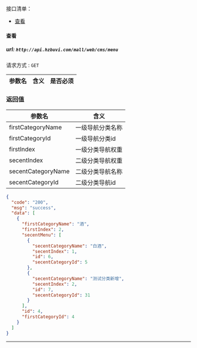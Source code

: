 接口清单：
- [查看](#查看)


#### 查看

##### url: `http://api.hzbuvi.com/mall/web/cms/menu`
请求方式 : `GET`

参数名    | 含义    | 是否必须
-------|--------|-----

###  返回值

参数名  | 含义
-------------|-------------
firstCategoryName  |一级导航分类名称
firstCategoryId  |一级导航分类id
firstIndex  |一级分类导航权重
secentIndex  |二级分类导航权重
secentCategoryName  |二级分类导航名称
secentCategoryId  |二级分类导航id
```json
{
  "code": "200",
  "msg": "success",
  "data": [
    {
      "firstCategoryName": "酒",
      "firstIndex": 2,
      "secentMenu": [
        {
          "secentCategoryName": "白酒",
          "secentIndex": 1,
          "id": 6,
          "secentCategoryId": 5
        },
        {
          "secentCategoryName": "测试分类新增",
          "secentIndex": 2,
          "id": 7,
          "secentCategoryId": 31
        }
      ],
      "id": 4,
      "firstCategoryId": 4
    }
  ]
}
```

----------------------------------------


